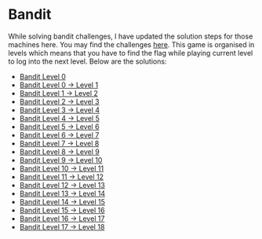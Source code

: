 # Bandit

While solving bandit challenges, I have updated the solution steps for those machines here. You may find the challenges [here](https://overthewire.org/wargames/bandit/).
This game is organised in levels which means that you have to find the flag while playing current level to log into the next level.
Below are the solutions:
* [Bandit Level 0](https://github.com/shad0w-hack3r/linux-challenges/blob/main/bandit/bandit0/bandit0.md)
* [Bandit Level 0 → Level 1](https://github.com/shad0w-hack3r/linux-challenges/blob/main/bandit/bandit1/readme.md)
* [Bandit Level 1 → Level 2](https://github.com/shad0w-hack3r/linux-challenges/blob/main/bandit/bandit2/readme.md)
* [Bandit Level 2 → Level 3](https://github.com/shad0w-hack3r/linux-challenges/blob/main/bandit/bandit3/readme.md)
* [Bandit Level 3 → Level 4](https://github.com/shad0w-hack3r/linux-challenges/blob/main/bandit/bandit4/readme.md)
* [Bandit Level 4 → Level 5](https://github.com/shad0w-hack3r/linux-challenges/blob/main/bandit/bandit5/readme.md)
* [Bandit Level 5 → Level 6](https://github.com/shad0w-hack3r/linux-challenges/blob/main/bandit/bandit6/readme.md)
* [Bandit Level 6 → Level 7](https://github.com/shad0w-hack3r/linux-challenges/blob/main/bandit/bandit7/readme.md)
* [Bandit Level 7 → Level 8](https://github.com/shad0w-hack3r/linux-challenges/blob/main/bandit/bandit8/readme.md)
* [Bandit Level 8 → Level 9](https://github.com/shad0w-hack3r/linux-challenges/blob/main/bandit/bandit9/readme.md)
* [Bandit Level 9 → Level 10](https://github.com/shad0w-hack3r/linux-challenges/blob/main/bandit/bandit10/readme.md)
* [Bandit Level 10 → Level 11](https://github.com/shad0w-hack3r/linux-challenges/blob/main/bandit/bandit11/readme.md)
* [Bandit Level 11 → Level 12](https://github.com/shad0w-hack3r/linux-challenges/blob/main/bandit/bandit12/readme.md)
* [Bandit Level 12 → Level 13](https://github.com/shad0w-hack3r/linux-challenges/blob/main/bandit/bandit13/readme.md)
* [Bandit Level 13 → Level 14](https://github.com/shad0w-hack3r/linux-challenges/blob/main/bandit/bandit14/readme.md)
* [Bandit Level 14 → Level 15](https://github.com/shad0w-hack3r/linux-challenges/tree/main/bandit/bandit14)
* [Bandit Level 15 → Level 16](https://github.com/shad0w-hack3r/linux-challenges/blob/main/bandit/bandit15/readme.md)
* [Bandit Level 16 → Level 17]()
* [Bandit Level 17 → Level 18]()